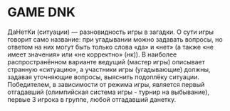# GAME DNK

ДаНетКи (ситуации) — разновидность игры в загадки. О сути игры говорит само название: при угадывании можно задавать вопросы, но ответом на них могут быть только слова «да» и «нет» (а также «не имеет значения» или «не корректно» (нк)). В наиболее распространённом варианте ведущий (мастер игры) описывает странную «ситуацию», а участники игры (угадывающие) должны, задавая уточняющие вопросы, выяснить подоплёку ситуации.
Победителем, в зависимости от режима игры, является первый отгадавший (олимпийская система игры - турнир на выбывание), первые 3 игрока в группе, любой отгадавший данетку.
